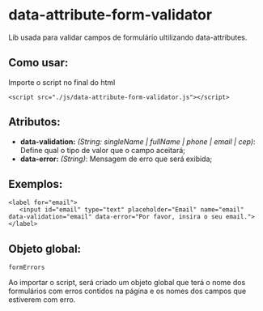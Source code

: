 # data-attribute-form-validator

Lib usada para validar campos de formulário ultilizando data-attributes.

## Como usar:

Importe o script no final do html

`<script src="./js/data-attribute-form-validator.js"></script>`

## Atributos:

 -  **data-validation:** *(String: singleName | fullName | phone | email | cep)*: Define qual o tipo de valor que o campo aceitará;
 -  **data-error:** *(String)*: Mensagem de erro que será exibida;

 ## Exemplos:

 ```
 <label for="email">
    <input id="email" type="text" placeholder="Email" name="email" data-validation="email" data-error="Por favor, insira o seu email.">
</label>
 ```

## Objeto global:

 `formErrors`
 
 Ao importar o script, será criado um objeto global que terá o nome dos formulários com erros contidos na página e os nomes dos campos que estiverem com erro.
